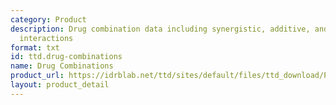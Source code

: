 ```yaml
---
category: Product
description: Drug combination data including synergistic, additive, and antagonistic
  interactions
format: txt
id: ttd.drug-combinations
name: Drug Combinations
product_url: https://idrblab.net/ttd/sites/default/files/ttd_download/P5-01-Drug_combination_synergism_anti-counteractive.txt
layout: product_detail
---
```

